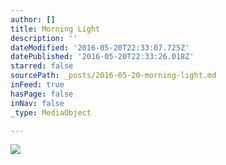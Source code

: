 ```yaml
---
author: []
title: Morning Light
description: ''
dateModified: '2016-05-20T22:33:07.725Z'
datePublished: '2016-05-20T22:33:26.018Z'
starred: false
sourcePath: _posts/2016-05-20-morning-light.md
inFeed: true
hasPage: false
inNav: false
_type: MediaObject

---
```

![](https://the-grid-user-content.s3-us-west-2.amazonaws.com/6377e856-09a3-4a89-9c85-655904793054.jpg)